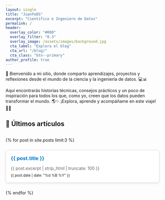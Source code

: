 ```yaml
---
layout: single
title: "JuanFeDS"
excerpt: "Científico e Ingeniero de Datos"
permalink: /
header:
  overlay_color: "#000"
  overlay_filter: "0.3"
  overlay_image: /assets/images/background.jpg
  cta_label: "Explora el blog"
  cta_url: "/blog/"
  cta_class: "btn--primary"
author_profile: true
---
```


👋 Bienvenido a mi sitio, donde comparto aprendizajes, proyectos y reflexiones desde el mundo de la ciencia y la ingeniería de datos. 💻📊 

Aquí encontrarás historias técnicas, consejos prácticos y un poco de inspiración para todos los que, como yo, creen que los datos pueden transformar el mundo. 🌎✨ ¡Explora, aprende y acompáñame en este viaje! 🚀🔥

<style>
  .post-cards {
    display: grid;
    grid-template-columns: repeat(auto-fit, minmax(280px, 1fr));
    gap: 1.5rem;
    margin-top: 2rem;
  }
  .post-card {
    border: 1px solid #ddd;
    border-radius: 8px;
    padding: 1rem;
    background: #fff;
    box-shadow: 0 2px 6px rgba(0,0,0,0.1);
    transition: box-shadow 0.3s ease;
  }
  .post-card:hover {
    box-shadow: 0 4px 12px rgba(0,0,0,0.15);
  }
  .post-card h3 {
    margin-top: 0;
    margin-bottom: 0.5rem;
  }
  .post-card p {
    margin-bottom: 0.5rem;
    color: #666;
  }
  .post-card a {
    text-decoration: none;
    color: #007acc;
  }
</style>

<h2>📝 Últimos artículos</h2>

<div class="post-cards">
  {% for post in site.posts limit:3 %}
    <div class="post-card">
      <h3><a href="{{ post.url | relative_url }}">{{ post.title }}</a></h3>
      <p>{{ post.excerpt | strip_html | truncate: 100 }}</p>
      <small>{{ post.date | date: "%d %B %Y" }}</small>
    </div>
  {% endfor %}
</div>

